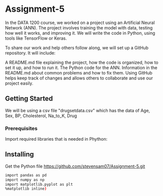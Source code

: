 # Assignment-5

In the DATA 1200 course, we worked on a project using an Artificial Neural Network (ANN). The project involves training the model with data, testing how well it works, and improving it. We will write the code in Python, using tools like TensorFlow or Keras.

To share our work and help others follow along, we will set up a GitHub repository. It will include:

A README.md file explaining the project, how the code is organized, how to set it up, and how to run it.
The Python code for the ANN.
Information in the README.md about common problems and how to fix them.
Using GitHub helps keep track of changes and allows others to collaborate and use our project easily.

## Getting Started
We will be using a csv file "drugsetdata.csv" which has the data of Age,	Sex,	BP,	Cholesterol,	Na_to_K, Drug

### Prerequisites

Import required libraries that is needed in Phython:

## Installing 

Get the Python file https://github.com/stevensam07/Assignment-5.git

```bash
import pandas as pd
import numpy as np
import matplotlib.pyplot as plt
%matplotlib inline)
